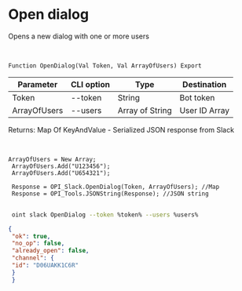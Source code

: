 ﻿---
sidebar_position: 1
---

# Open dialog
 Opens a new dialog with one or more users


<br/>


`Function OpenDialog(Val Token, Val ArrayOfUsers) Export`

 | Parameter | CLI option | Type | Destination |
 |-|-|-|-|
 | Token | --token | String | Bot token |
 | ArrayOfUsers | --users | Array of String | User ID Array |

 
 Returns: Map Of KeyAndValue - Serialized JSON response from Slack

<br/>




```bsl title="Code example"
ArrayOfUsers = New Array;
 ArrayOfUsers.Add("U123456");
 ArrayOfUsers.Add("U654321");
 
 Response = OPI_Slack.OpenDialog(Token, ArrayOfUsers); //Map
 Response = OPI_Tools.JSONString(Response); //JSON string
```
	


```sh title="CLI command example"
 
 oint slack OpenDialog --token %token% --users %users%

```

```json title="Result"
{
 "ok": true,
 "no_op": false,
 "already_open": false,
 "channel": {
 "id": "D06UAKK1C6R"
 }
 }
```
